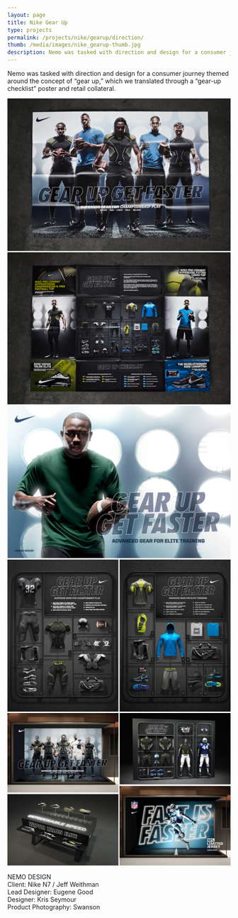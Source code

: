 ```yaml
---
layout: page
title: Nike Gear Up 
type: projects
permalink: /projects/nike/gearup/direction/
thumb: /media/images/nike_gearup-thumb.jpg
description: Nemo was tasked with direction and design for a consumer journey themed around the concept of “gear up,” which we translated through a “gear-up checklist” poster and retail collateral.   
---
```


Nemo was tasked with direction and design for a consumer journey themed around the concept of “gear up,” which we translated through a “gear-up checklist” poster and retail collateral.


![](/media/images/nike_gearup_1.jpg) 
![](/media/images/nike_gearup_2.jpg)
![](/media/images/nike_gearup_3.jpg)
![](/media/images/nike_gearup_4.jpg)
![](/media/images/nike_gearup_5.jpg)


NEMO DESIGN<br/>
Client: Nike N7 / Jeff Weithman<br/>
Lead Designer: Eugene Good<br/>
Designer: Kris Seymour<br/>
Product Photography: Swanson